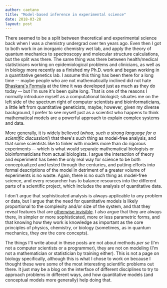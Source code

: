 ```yaml
---
author: caetano
title: "Model-based inference in experimental science"
date: 2018-03-28
layout: post
---
```


There seemed to be a split between theoretical and experimental science back when I was a chemistry undergrad over ten years ago. Even then I got to both work in an inorganic chemistry wet lab, and apply the theory of quantum mechanics to spectroscopy and molecular structure calculations, but the split was there. The same thing was there between health/medical statisticians working on epidemiological problems and clinicians, as well as in biology more recently as a finished my Ph.D. work and began working in a quantitative genetics lab.
I assume this thing has been there for a long time -- maybe people who are not mathematically inclined did not hate [Bhaskara's Formula](http://mathworld.wolfram.com/BhaskarasFormula.html) at the time it was developed just as much as they do today -- but I'm sure it's been quite long.
That is one of the reasons I normally introduce myself as a computational biologist; situates me on the left side of the spectrum right of computer scientists and bioinformaticians, a little left from quantitative geneticists, maybe; however, given my diverse background, I prefer to see myself just as a scientist who happens to think mathematical models are a powerful approach to explain complex systems and data.

More generally, it is widely believed (_whoa, such a strong language for a scientific discussion!_) that there's such thing as model-free analysis, and that some scientists like to tinker with models more than do rigorous experiments -- which is what would separate mathematical biologists or bioinformaticians from actual biologists. I argue the interaction of theory and experiment has been the only real way for science to be both conceptualized and tested through the centuries, and putting efforts into formal descriptions of the model in detriment of a greater volume of experiments is no waste. Again, there is no such thing as model-free science, and every researcher has to balance resources into the different parts of a scientific project, which includes the analysis of quantitative data.

I don't argue that sophisticated analysis is always applicable to any problem or data, but I argue that the need for quantitative models is likely proportional to the complexity and/or size of the system, and that they reveal features that are [otherwise invisible](http://journals.plos.org/plosbiology/article?id=10.1371/journal.pbio.0020439).
I also argue that they are always there, in simpler or more sophisticated, more or less parametric forms, and that knowing how they work is knowledge as important as the core principles of physics, chemistry, or biology (sometimes, as in quantum mechanics, they _are_ the core concepts).

The things I'll write about in these posts are not about methods _per se_ (I'm not a computer scientists or a programmer), they are not on modeling (I'm not a mathematician or statistician by training either). This is not a page on biology specifically, although this is what I chose to work on because I thought these were some of the most interesting scientific problems out there.
It just may be a blog on the interface of different disciplines to try to approach problems in different ways, and how quantitative models (and conceptual models more generally) help doing that.

<!-- [//]: # (comment) -->
